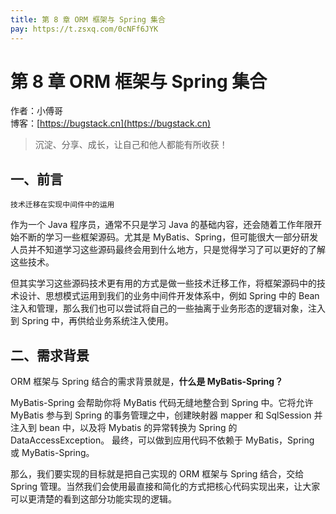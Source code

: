 ```yaml
---
title: 第 8 章 ORM 框架与 Spring 集合
pay: https://t.zsxq.com/0cNFf6JYK
---
```


# 第 8 章 ORM 框架与 Spring 集合

作者：小傅哥
<br/>博客：[https://bugstack.cn](https://bugstack.cn)

>沉淀、分享、成长，让自己和他人都能有所收获！

## 一、前言

`技术迁移在实现中间件中的运用`

作为一个 Java 程序员，通常不只是学习 Java 的基础内容，还会随着工作年限开始不断的学习一些框架源码。尤其是 MyBatis、Spring，但可能很大一部分研发人员并不知道学习这些源码最终会用到什么地方，只是觉得学习了可以更好的了解这些技术。

但其实学习这些源码技术更有用的方式是做一些技术迁移工作，将框架源码中的技术设计、思想模式运用到我们的业务中间件开发体系中，例如 Spring 中的 Bean 注入和管理，那么我们也可以尝试将自己的一些抽离于业务形态的逻辑对象，注入到 Spring 中，再供给业务系统注入使用。

## 二、需求背景

ORM 框架与 Spring 结合的需求背景就是，**什么是 MyBatis-Spring？**

MyBatis-Spring 会帮助你将 MyBatis 代码无缝地整合到 Spring 中。它将允许 MyBatis 参与到 Spring 的事务管理之中，创建映射器 mapper 和 SqlSession 并注入到 bean 中，以及将 Mybatis 的异常转换为 Spring 的 DataAccessException。 最终，可以做到应用代码不依赖于 MyBatis，Spring 或 MyBatis-Spring。

那么，我们要实现的目标就是把自己实现的 ORM 框架与 Spring 结合，交给 Spring 管理。当然我们会使用最直接和简化的方式把核心代码实现出来，让大家可以更清楚的看到这部分功能实现的逻辑。